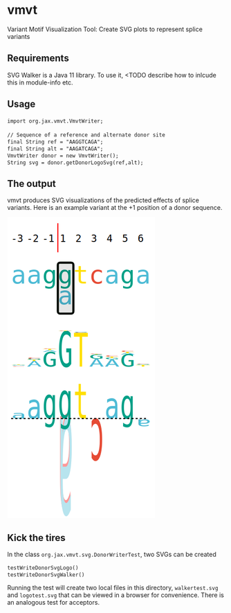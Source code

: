 # vmvt
Variant Motif Visualization Tool: Create SVG plots to represent splice variants


## Requirements
SVG Walker is a Java 11 library. To use it, <TODO describe how to inlcude this in module-info etc.


## Usage

```$xslt
import org.jax.vmvt.VmvtWriter;

// Sequence of a reference and alternate donor site
final String ref = "AAGGTCAGA";
final String alt = "AAGATCAGA";
VmvtWriter donor = new VmvtWriter();
String svg = donor.getDonorLogoSvg(ref,alt);
```



## The output
vmvt produces SVG visualizations of the predicted effects of splice variants.
Here is an example variant at the +1 position of a donor sequence.

![donor vmvt image](https://github.com/TheJacksonLaboratory/vmvt/blob/master/docs/vmvt-donor.png "VMVT Donor Variant")





## Kick the tires

In the class ``org.jax.vmvt.svg.DonorWriterTest``, two SVGs can be created
```
testWriteDonorSvgLogo() 
testWriteDonorSvgWalker() 
```
Running the test will create two local files in this directory, ``walkertest.svg`` and ``logotest.svg``
that can be viewed in a browser for convenience. There is an analogous test for acceptors.
